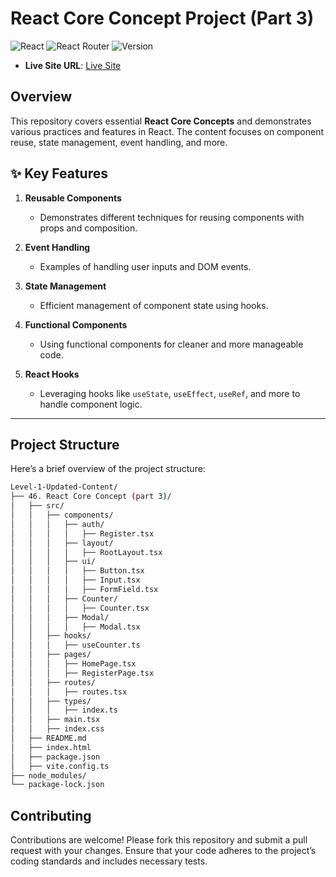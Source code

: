 # React Core Concept Project (Part 3)

![React](https://img.shields.io/badge/React-18.3.1-blue)
![React Router](https://img.shields.io/badge/React-Router-blue)
![Version](https://img.shields.io/badge/version-6.27.0-brightgreen)

- **Live Site URL**: [Live Site](https://46-react-core-concept-part-3-batch-09.netlify.app/)

## Overview

This repository covers essential **React Core Concepts** and demonstrates various practices and features in React. The content focuses on component reuse, state management, event handling, and more.

## ✨ Key Features

1. **Reusable Components**
   - Demonstrates different techniques for reusing components with props and composition.
2. **Event Handling**

   - Examples of handling user inputs and DOM events.

3. **State Management**

   - Efficient management of component state using hooks.

4. **Functional Components**

   - Using functional components for cleaner and more manageable code.

5. **React Hooks**
   - Leveraging hooks like `useState`, `useEffect`, `useRef`, and more to handle component logic.

---

## Project Structure

Here’s a brief overview of the project structure:

```sh
Level-1-Updated-Content/
├── 46. React Core Concept (part 3)/
│   ├── src/
│   │   ├── components/
│   │   │   ├── auth/
│   │   │   │   ├── Register.tsx
│   │   │   ├── layout/
│   │   │   │   ├── RootLayout.tsx
│   │   │   ├── ui/
│   │   │   │   ├── Button.tsx
│   │   │   │   ├── Input.tsx
│   │   │   │   ├── FormField.tsx
│   │   │   ├── Counter/
│   │   │   │   ├── Counter.tsx
│   │   │   ├── Modal/
│   │   │   │   ├── Modal.tsx
│   │   ├── hooks/
│   │   │   ├── useCounter.ts
│   │   ├── pages/
│   │   │   ├── HomePage.tsx
│   │   │   ├── RegisterPage.tsx
│   │   ├── routes/
│   │   │   ├── routes.tsx
│   │   ├── types/
│   │   │   ├── index.ts
│   │   ├── main.tsx
│   │   ├── index.css
│   ├── README.md
│   ├── index.html
│   ├── package.json
│   ├── vite.config.ts
├── node_modules/
└── package-lock.json
```

## Contributing

Contributions are welcome! Please fork this repository and submit a pull request with your changes. Ensure that your code adheres to the project’s coding standards and includes necessary tests.
